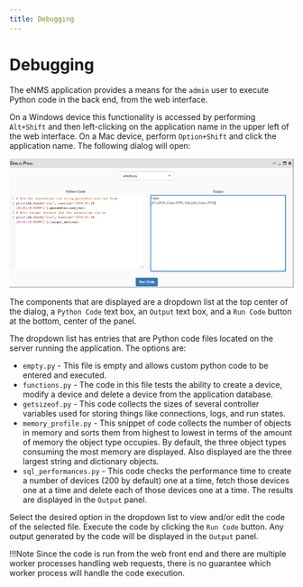 ```yaml
---
title: Debugging
---
```


# Debugging

The eNMS application provides a means for the `admin` user to execute
Python code in the back end, from the web interface. 

On a Windows device this
functionality is accessed by performing `Alt+Shift` and then left-clicking on
the application name in the upper left of the web interface. On a Mac device,
perform `Option+Shift` and click the application name. The following dialog will
open:

![Filtering System.](../_static/advanced/debug/debug_panel.png)

The components that are displayed are a dropdown list at the top center of the
dialog, a `Python Code` text box, an `Output` text box, and a `Run Code` button
at the bottom, center of the panel.

The dropdown list has entries that are Python code files located on the server
running the application. The options are:

- `empty.py` - This file is empty and allows custom python code to be entered
and executed.
- `functions.py` - The code in this file tests the ability to create a device,
modify a device and delete a device from the application database.
- `getsizeof.py` - This code collects the sizes of several controller variables
used for storing things like connections, logs, and run states.
- `memory_profile.py` - This snippet of code collects the number of objects in
memory and sorts them from highest to lowest in terms of the amount of memory
the object type occupies.  By default, the three object types consuming the most
memory are displayed.  Also displayed are the three largest string and
dictionary objects.
- `sql_performances.py` - This code checks the performance time to create a
number of devices (200 by default) one at a time, fetch those devices one at a
time and delete each of those devices one at a time.  The results are displayed
in the `Output` panel.

Select the desired option in the dropdown list to view and/or edit the code of
the selected file.  Execute the code by clicking the `Run Code` button.  Any
output generated by the code will be displayed in the `Output` panel. 

!!!Note
	Since the code is run from
	the web front end and there are multiple worker processes handling web
	requests, 	there is no guarantee which worker process will handle the code
	execution.